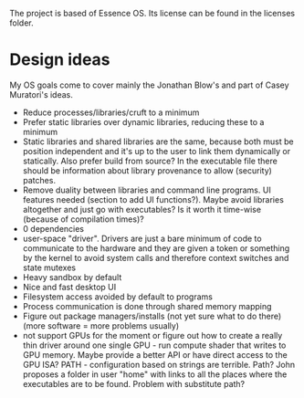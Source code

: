 The project is based of Essence OS. Its license can be found in the licenses folder.

# Design ideas
My OS goals come to cover mainly the Jonathan Blow's and part of Casey Muratori's ideas.

- Reduce processes/libraries/cruft to a minimum
- Prefer static libraries over dynamic libraries, reducing these to a minimum
- Static libraries and shared libraries are the same, because both must be position independent and it's up to the user to link them dynamically or statically. Also prefer build from source? In the executable file there should be information about library provenance to allow (security) patches.
- Remove duality between libraries and command line programs. UI features needed (section to add UI functions?). Maybe avoid libraries altogether and just go with executables? Is it worth it time-wise (because of compilation times)?
- 0 dependencies
- user-space "driver". Drivers are just a bare minimum of code to communicate to the hardware and they are given a token or something by the kernel to avoid system calls and therefore context switches and state mutexes
- Heavy sandbox by default
- Nice and fast desktop UI
- Filesystem access avoided by default to programs
- Process communication is done through shared memory mapping
- Figure out package managers/installs (not yet sure what to do there) (more software = more problems usually)
- not support GPUs for the moment or figure out how to create a really thin driver around one single GPU - run compute shader that writes to GPU memory. Maybe provide a better API or have direct access to the GPU ISA?
PATH - configuration based on strings are terrible. Path? John proposes a folder in user "home" with links to all the places where the executables are to be found. Problem with substitute path?
